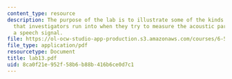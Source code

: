 ```yaml
---
content_type: resource
description: The purpose of the lab is to illustrate some of the kinds of problems
  that investigators run into when they try to measure the acoustic parameters of
  a speech signal.
file: https://ol-ocw-studio-app-production.s3.amazonaws.com/courses/6-542j-laboratory-on-the-physiology-acoustics-and-perception-of-speech-fall-2005/8ca0f21e952f58b6b88b416b6ce0d7c1_lab13.pdf
file_type: application/pdf
resourcetype: Document
title: lab13.pdf
uid: 8ca0f21e-952f-58b6-b88b-416b6ce0d7c1
---
```

